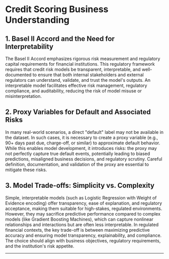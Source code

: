 # Credit Scoring Business Understanding

## 1. Basel II Accord and the Need for Interpretability
The Basel II Accord emphasizes rigorous risk measurement and regulatory capital requirements for financial institutions. This regulatory framework requires that credit risk models be transparent, interpretable, and well-documented to ensure that both internal stakeholders and external regulators can understand, validate, and trust the model's outputs. An interpretable model facilitates effective risk management, regulatory compliance, and auditability, reducing the risk of model misuse or misinterpretation.

## 2. Proxy Variables for Default and Associated Risks
In many real-world scenarios, a direct "default" label may not be available in the dataset. In such cases, it is necessary to create a proxy variable (e.g., 90+ days past due, charge-off, or similar) to approximate default behavior. While this enables model development, it introduces risks: the proxy may not perfectly capture true default events, potentially leading to biased predictions, misaligned business decisions, and regulatory scrutiny. Careful definition, documentation, and validation of the proxy are essential to mitigate these risks.

## 3. Model Trade-offs: Simplicity vs. Complexity
Simple, interpretable models (such as Logistic Regression with Weight of Evidence encoding) offer transparency, ease of explanation, and regulatory acceptance, making them suitable for high-stakes, regulated environments. However, they may sacrifice predictive performance compared to complex models (like Gradient Boosting Machines), which can capture nonlinear relationships and interactions but are often less interpretable. In regulated financial contexts, the key trade-off is between maximizing predictive accuracy and ensuring model transparency, explainability, and compliance. The choice should align with business objectives, regulatory requirements, and the institution's risk appetite.

--- 